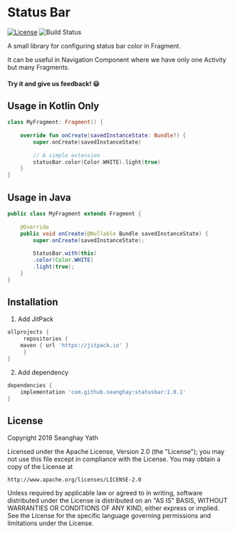 # Status Bar

[![License](https://img.shields.io/badge/License-Apache%202.0-blue.svg)](https://opensource.org/licenses/Apache-2.0)
![Build Status](https://jitpack.io/v/seanghay/statusbar.svg)

A small library for configuring status bar color in Fragment.

It can be useful in Navigation Component where we have only one Activity but many Fragments.

#### Try it and give us feedback! :smiley:

## Usage in Kotlin Only

```kotlin
class MyFragment: Fragment() {
    
    override fun onCreate(savedInstanceState: Bundle?) {
        super.onCreate(savedInstanceState)
        
        // A simple extension
        statusBar.color(Color.WHITE).light(true)
    }
}

```

## Usage in Java
```java
public class MyFragment extends Fragment {
    
    @Override
    public void onCreate(@Nullable Bundle savedInstanceState) {
        super.onCreate(savedInstanceState);
	
        StatusBar.with(this)
		.color(Color.WHITE)
		.light(true);
    }
}

```


## Installation

1. Add JitPack
```gradle
allprojects {
     repositories {
	maven { url 'https://jitpack.io' }
     }
}

```

2. Add dependency
```gradle
dependencies {
    implementation 'com.github.seanghay:statusbar:1.0.1'
}
```

## License
Copyright 2019 Seanghay Yath

Licensed under the Apache License, Version 2.0 (the "License");
you may not use this file except in compliance with the License.
You may obtain a copy of the License at

    http://www.apache.org/licenses/LICENSE-2.0

Unless required by applicable law or agreed to in writing, software
distributed under the License is distributed on an "AS IS" BASIS,
WITHOUT WARRANTIES OR CONDITIONS OF ANY KIND, either express or implied.
See the License for the specific language governing permissions and
limitations under the License.

